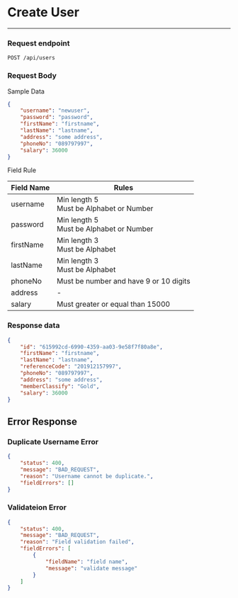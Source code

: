 # Create User
---

### Request endpoint
```
POST /api/users
```

### Request Body

Sample Data
```json
{
	"username": "newuser",
	"password": "password",
	"firstName": "firstname",
	"lastName": "lastname",
	"address": "some address",
	"phoneNo": "089797997",
	"salary": 36000
}
```

Field Rule 


|Field Name |Rules |
|-----------|------|
|username   |Min length 5<br>Must be Alphabet or Number |
|password   |Min length 5<br>Must be Alphabet or Number |
|firstName  |Min length 3<br>Must be Alphabet |
|lastName   |Min length 3<br>Must be Alphabet |
|phoneNo	|Must be number and have 9 or 10 digits |
|address    |-  |
|salary		|Must greater or equal than 15000 |

### Response data
```json
{
    "id": "615992cd-6990-4359-aa03-9e58f7f80a8e",
    "firstName": "firstname",
    "lastName": "lastname",
    "referenceCode": "201912157997",
    "phoneNo": "089797997",
    "address": "some address",
    "memberClassify": "Gold",
    "salary": 36000
}
```

## Error Response
### Duplicate Username Error
```json
{
    "status": 400,
    "message": "BAD_REQUEST",
    "reason": "Username cannot be duplicate.",
    "fieldErrors": []
}
```
### Validateion Error
```json
{
    "status": 400,
    "message": "BAD_REQUEST",
    "reason": "Field validation failed",
    "fieldErrors": [
        {
            "fieldName": "field name",
            "message": "validate message"
        }
    ]
}
```